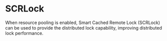 # SCRLock<a name="EN-US_TOPIC_0000001673808978"></a>

When resource pooling is enabled, Smart Cached Remote Lock \(SCRLock\) can be used to provide the distributed lock capability, improving distributed lock performance.

